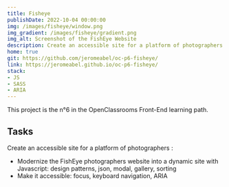 ```yaml
---
title: Fisheye
publishDate: 2022-10-04 00:00:00
img: /images/fisheye/window.png
img_gradient: /images/fisheye/gradient.png
img_alt: Screenshot of the FishEye Website
description: Create an accessible site for a platform of photographers
home: true
git: https://github.com/jeromeabel/oc-p6-fisheye/
link: https://jeromeabel.github.io/oc-p6-fisheye/
stack: 
- JS
- SASS
- ARIA
---
```


This project is the n°6 in the OpenClassrooms Front-End learning path.

## Tasks
Create an accessible site for a platform of photographers :
- Modernize the FishEye photographers website into a dynamic site with Javascript: design patterns, json, modal, gallery, sorting
- Make it accessible: focus, keyboard navigation, ARIA